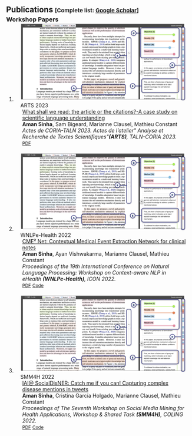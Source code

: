 <h2 id="publications" style="margin: 2px 0px -15px;">Publications <temp style="font-size:15px;">[Complete list: </temp><a href="https://scholar.google.com/citations?user=aNuvZAkAAAAJ&hl=en" target="_blank" style="font-size:15px;">Google Scholar</a><temp style="font-size:15px;">]</temp></h2>

<br>

<h3 id="workshop" style="margin: 2px 0px -15px;">Workshop Papers</h3>

<div class="publications">
<ol class="bibliography">

<li>
<div class="pub-row">
  <div class="col-sm-3 abbr" style="position: relative;padding-right: 15px;padding-left: 15px;">
    <img src="assets/img/teasers/scim_teaser.png" class="teaser img-fluid z-depth-1">
    <abbr class="badge">ARTS 2023</abbr>
  </div>

  <div class="col-sm-9" style="position: relative;padding-right: 15px;padding-left: 20px;">
    <div class="title"><a href="https://coria-taln-2023.sciencesconf.org/data/proceedings_ARTS.pdf#page=88">What shall we read: the article or the citations?-A case study on scientific language understanding</a></div>
    <div class="author"><strong>Aman Sinha</strong>, Sam Bigeard, Marianne Clausel, Mathieu Constant</div>
    <div class="periodical"><em>Actes de CORIA-TALN 2023. Actes de l’atelier" Analyse et Recherche de Textes Scientifiques"<strong>(ARTS)</strong>, TALN-CORIA 2023.</em></div>
    <div class="links">
      <a href="https://coria-taln-2023.sciencesconf.org/data/proceedings_ARTS.pdf#page=88" class="btn btn-sm z-depth-0" role="button" target="_blank" style="font-size:12px;">PDF</a>
    </div>
  </div>
</div>
</li>

<br>

<li>
<div class="pub-row">
  <div class="col-sm-3 abbr" style="position: relative;padding-right: 15px;padding-left: 15px;">
    <img src="assets/img/teasers/scim_teaser.png" class="teaser img-fluid z-depth-1">
    <abbr class="badge">WNLPe-Health 2022</abbr>
  </div>

  <div class="col-sm-9" style="position: relative;padding-right: 15px;padding-left: 20px;">
    <div class="title"><a href="https://ceur-ws.org/Vol-3416/paper_4.pdf">CME² Net: Contextual Medical Event Extraction Network for clinical notes</a></div>
    <div class="author"><strong>Aman Sinha</strong>, Ayan Vishwakarma, Marianne Clausel, Mathieu Constant</div>
    <div class="periodical"><em>Proceedings of the 19th International Conference on Natural Language Processing: Workshop on Context-aware NLP in eHealth <strong>(WNLPe-Health)</strong>, ICON 2022.</em></div>
    <div class="links">
      <a href="https://ceur-ws.org/Vol-3416/paper_4.pdf" class="btn btn-sm z-depth-0" role="button" target="_blank" style="font-size:12px;">PDF</a>
      <a href="https://github.com/amansinha09/nncc" class="btn btn-sm z-depth-0" role="button" target="_blank" style="font-size:12px;">Code</a>
    </div>
  </div>
</div>
</li>

<br>

<li>
<div class="pub-row">
  <div class="col-sm-3 abbr" style="position: relative;padding-right: 15px;padding-left: 15px;">
    <img src="assets/img/teasers/scim_teaser.png" class="teaser img-fluid z-depth-1">
    <abbr class="badge">SMM4H 2022</abbr>
  </div>

  <div class="col-sm-9" style="position: relative;padding-right: 15px;padding-left: 20px;">
    <div class="title"><a href="https://aclanthology.org/2022.smm4h-1.25.pdf">IAI@ SocialDisNER: Catch me if you can! Capturing complex disease mentions in tweets</a></div>
    <div class="author"><strong>Aman Sinha</strong>, Cristina García Holgado, Marianne Clausel, Mathieu Constant</div>
    <div class="periodical"><em>Proceedings of The Seventh Workshop on Social Media Mining for Health Applications, Workshop & Shared Task <strong>(SMM4H)</strong>, COLING 2022.</em></div>
    <div class="links">
      <a href="https://aclanthology.org/2022.smm4h-1.25.pdf" class="btn btn-sm z-depth-0" role="button" target="_blank" style="font-size:12px;">PDF</a>
      <a href="https://github.com/amansinha09/SM4HHT10" class="btn btn-sm z-depth-0" role="button" target="_blank" style="font-size:12px;">Code</a>
    </div>
  </div>
</div>
</li>


</ol>
</div>